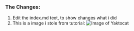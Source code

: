 ### The Changes:
1. Edit the index.md text, to show changes what i did
2. This is a image i stole from tutorial:
   ![Image of Yaktocat](https://octodex.github.com/images/yaktocat.png)
